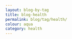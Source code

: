 ```yaml
---
layout: blog-by-tag
title: blog-health
permalink: blog/tag/health/
colour: aqua
category: health
---
```

